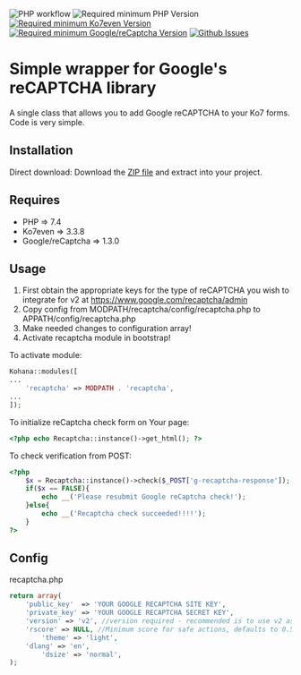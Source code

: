 ![PHP workflow](https://github.com/DaPikk/Ko7-Recaptcha/actions/workflows/php.yml/badge.svg)
![Required minimum PHP Version](https://img.shields.io/badge/PHP-=>7.4-blue)
[![Required minimum Ko7even Version](https://img.shields.io/badge/Ko7even-=>3.3.8-blue)](https://github.com/koseven/koseven)
[![Required minimum Google/reCaptcha Version](https://img.shields.io/badge/reCaptcha-=>1.3.0-blue)](https://github.com/google/recaptcha)
[![Github Issues](https://img.shields.io/github/issues/dapikk/ko7-recaptcha.svg)](https://github.com/dapikk/ko7-recaptcha/issues)


# Simple wrapper for Google's reCAPTCHA library

A single class that allows you to add Google reCAPTCHA to your Ko7 forms. Code is very simple.

## Installation
Direct download:
Download the [ZIP file](https://github.com/DaPikk/Ko7-Recaptcha/archive/refs/heads/main.zip)
and extract into your project.

## Requires
* PHP => 7.4
* Ko7even => 3.3.8
* Google/reCaptcha => 1.3.0

## Usage
1. First obtain the appropriate keys for the type of reCAPTCHA you wish to
integrate for v2 at https://www.google.com/recaptcha/admin
2. Copy config from MODPATH/recaptcha/config/recaptcha.php to APPATH/config/recaptcha.php
3. Make needed changes to configuration array!
4. Activate recaptcha module in bootstrap!

To activate module:
```php
Kohana::modules([
...
    'recaptcha' => MODPATH . 'recaptcha',
...
]);
```

To initialize reCaptcha check form on Your page:
```php
<?php echo Recaptcha::instance()->get_html(); ?>
```

To check verification from POST:
```php
<?php 
    $x = Recaptcha::instance()->check($_POST['g-recaptcha-response']);
    if($x == FALSE){
        echo __('Please resubmit Google reCaptcha check!');
    }else{
        echo __('Recaptcha check succeeded!!!!');
    } 
?>
```

## Config

recaptcha.php

```php
return array(
	'public_key'  => 'YOUR GOOGLE RECAPTCHA SITE KEY',
	'private_key' => 'YOUR GOOGLE RECAPTCHA SECRET KEY',
	'version' => 'v2', //version required - recommended is to use v2 as it is more secure!!!
	'rscore' => NULL, //Minimum score for safe actions, defaults to 0.5 and up - needed for Google reCaptcha version v3
        'theme' => 'light',
	'dlang' => 'en',
        'dsize' => 'normal',
);

```


